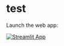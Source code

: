 # test

Launch the web app: 

[![Streamlit App](https://static.streamlit.io/badges/streamlit_badge_black_white.svg)](https://sab-hub-test-test-yov29b.streamlit.app)

